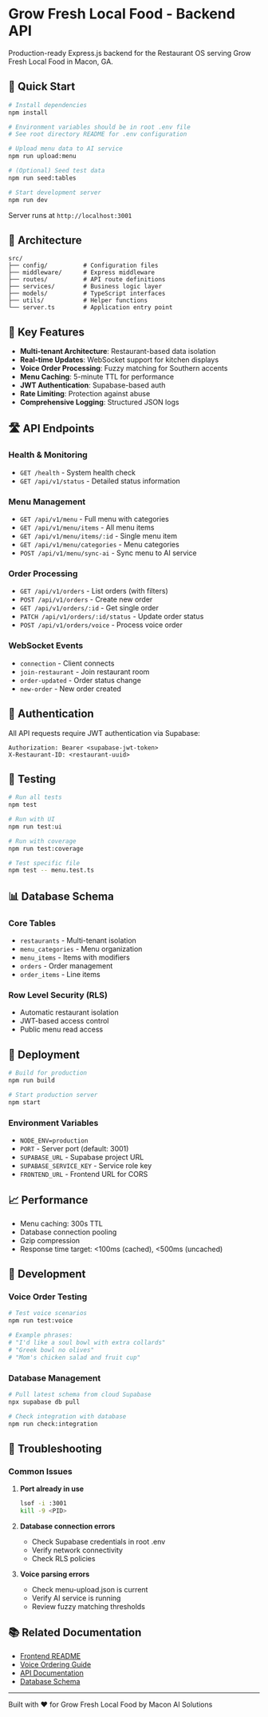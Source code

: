 # Grow Fresh Local Food - Backend API

Production-ready Express.js backend for the Restaurant OS serving Grow Fresh Local Food in Macon, GA.

## 🚀 Quick Start

```bash
# Install dependencies
npm install

# Environment variables should be in root .env file
# See root directory README for .env configuration

# Upload menu data to AI service
npm run upload:menu

# (Optional) Seed test data
npm run seed:tables

# Start development server
npm run dev
```

Server runs at `http://localhost:3001`

## 📁 Architecture

```
src/
├── config/          # Configuration files
├── middleware/      # Express middleware
├── routes/          # API route definitions
├── services/        # Business logic layer
├── models/          # TypeScript interfaces
├── utils/           # Helper functions
└── server.ts        # Application entry point
```

## 🔑 Key Features

- **Multi-tenant Architecture**: Restaurant-based data isolation
- **Real-time Updates**: WebSocket support for kitchen displays
- **Voice Order Processing**: Fuzzy matching for Southern accents
- **Menu Caching**: 5-minute TTL for performance
- **JWT Authentication**: Supabase-based auth
- **Rate Limiting**: Protection against abuse
- **Comprehensive Logging**: Structured JSON logs

## 🛣️ API Endpoints

### Health & Monitoring
- `GET /health` - System health check
- `GET /api/v1/status` - Detailed status information

### Menu Management
- `GET /api/v1/menu` - Full menu with categories
- `GET /api/v1/menu/items` - All menu items
- `GET /api/v1/menu/items/:id` - Single menu item
- `GET /api/v1/menu/categories` - Menu categories
- `POST /api/v1/menu/sync-ai` - Sync menu to AI service

### Order Processing
- `GET /api/v1/orders` - List orders (with filters)
- `POST /api/v1/orders` - Create new order
- `GET /api/v1/orders/:id` - Get single order
- `PATCH /api/v1/orders/:id/status` - Update order status
- `POST /api/v1/orders/voice` - Process voice order

### WebSocket Events
- `connection` - Client connects
- `join-restaurant` - Join restaurant room
- `order-updated` - Order status change
- `new-order` - New order created

## 🔐 Authentication

All API requests require JWT authentication via Supabase:

```http
Authorization: Bearer <supabase-jwt-token>
X-Restaurant-ID: <restaurant-uuid>
```

## 🧪 Testing

```bash
# Run all tests
npm test

# Run with UI
npm run test:ui

# Run with coverage
npm run test:coverage

# Test specific file
npm test -- menu.test.ts
```

## 📊 Database Schema

### Core Tables
- `restaurants` - Multi-tenant isolation
- `menu_categories` - Menu organization
- `menu_items` - Items with modifiers
- `orders` - Order management
- `order_items` - Line items

### Row Level Security (RLS)
- Automatic restaurant isolation
- JWT-based access control
- Public menu read access

## 🚀 Deployment

```bash
# Build for production
npm run build

# Start production server
npm start
```

### Environment Variables
- `NODE_ENV=production`
- `PORT` - Server port (default: 3001)
- `SUPABASE_URL` - Supabase project URL
- `SUPABASE_SERVICE_KEY` - Service role key
- `FRONTEND_URL` - Frontend URL for CORS

## 📈 Performance

- Menu caching: 300s TTL
- Database connection pooling
- Gzip compression
- Response time target: <100ms (cached), <500ms (uncached)

## 🔧 Development

### Voice Order Testing
```bash
# Test voice scenarios
npm run test:voice

# Example phrases:
# "I'd like a soul bowl with extra collards"
# "Greek bowl no olives"
# "Mom's chicken salad and fruit cup"
```

### Database Management
```bash
# Pull latest schema from cloud Supabase
npx supabase db pull

# Check integration with database
npm run check:integration
```

## 🐛 Troubleshooting

### Common Issues

1. **Port already in use**
   ```bash
   lsof -i :3001
   kill -9 <PID>
   ```

2. **Database connection errors**
   - Check Supabase credentials in root .env
   - Verify network connectivity
   - Check RLS policies

3. **Voice parsing errors**
   - Check menu-upload.json is current
   - Verify AI service is running
   - Review fuzzy matching thresholds

## 📚 Related Documentation

- [Frontend README](../README.md)
- [Voice Ordering Guide](../docs/VOICE_ORDERING_GUIDE.md)
- [API Documentation](../docs/api/)
- [Database Schema](./supabase/migrations/)

---

Built with ❤️ for Grow Fresh Local Food by Macon AI Solutions